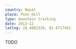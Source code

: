 ```yaml
---
country: Nepal
place: Poon Hill
type: mountain tracking
date: 2013-12
latlng: 28.4002328, 83.6717461
---
```


TODO

